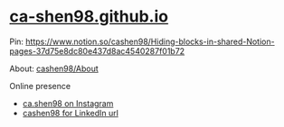 # [ca-shen98.github.io](https://ca-shen98.github.io)

Pin: https://www.notion.so/cashen98/Hiding-blocks-in-shared-Notion-pages-37d75e8dc80e437d8ac4540287f01b72

About: [cashen98/About](https://www.notion.so/cashen98/About-ad2724dd10344347a243c519b0fb6187)

Online presence
- [ca.shen98 on Instagram](https://instagram.com/ca.shen98)
- [cashen98 for LinkedIn url](http://linkedin.com/in/cashen98)
